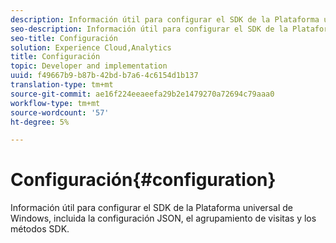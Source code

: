 ```yaml
---
description: Información útil para configurar el SDK de la Plataforma universal de Windows, incluida la configuración JSON, el agrupamiento de visitas y los métodos SDK.
seo-description: Información útil para configurar el SDK de la Plataforma universal de Windows, incluida la configuración JSON, el agrupamiento de visitas y los métodos SDK.
seo-title: Configuración
solution: Experience Cloud,Analytics
title: Configuración
topic: Developer and implementation
uuid: f49667b9-b87b-42bd-b7a6-4c6154d1b137
translation-type: tm+mt
source-git-commit: ae16f224eeaeefa29b2e1479270a72694c79aaa0
workflow-type: tm+mt
source-wordcount: '57'
ht-degree: 5%

---
```



# Configuración{#configuration}

Información útil para configurar el SDK de la Plataforma universal de Windows, incluida la configuración JSON, el agrupamiento de visitas y los métodos SDK.
